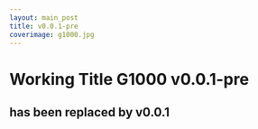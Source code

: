 ```yaml
---
layout: main_post
title: v0.0.1-pre
coverimage: g1000.jpg
---
```

# Working Title G1000 v0.0.1-pre
## has been replaced by v0.0.1